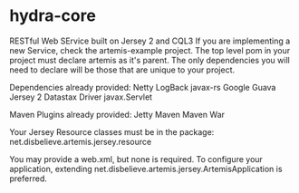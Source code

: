 hydra-core
==========

RESTful Web SErvice built on Jersey 2 and CQL3
If you are implementing a new Service, check the artemis-example project. The top level pom in your project must declare artemis as
it's parent. The only dependencies you will need to declare will be those that are unique to your project.  

Dependencies already provided:
Netty
LogBack
javax-rs
Google Guava
Jersey 2
Datastax Driver
javax.Servlet

Maven Plugins already provided:
Jetty Maven
Maven War

Your Jersey Resource classes must be in the package:
net.disbelieve.artemis.jersey.resource

You may provide a web.xml, but none is required. To configure your application, extending net.disbelieve.artemis.jersey.ArtemisApplication
is preferred.
